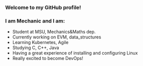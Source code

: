 ### Welcome to my GitHub profile!
### I am Mechanic and I am:
- Student at MSU, Mechanics&Maths dep.
- Currently working on EVM, data_structures
- Learning Kubernetes, Agile
- Studying C, C++, Java
- Having a great experience of installing and configuring Linux
- Really excited to become DevOps!
<!--
**iamm3chanic/iamm3chanic** is a ✨ _special_ ✨ repository because its `README.md` (this file) appears on your GitHub profile.

Here are some ideas to get you started:

- 🔭 I’m currently working on ...
- 🌱 I’m currently learning ...
- 👯 I’m looking to collaborate on ...
- 🤔 I’m looking for help with ...
- 💬 Ask me about ...
- 📫 How to reach me: ...
- 😄 Pronouns: ...
- ⚡ Fun fact: ...
-->
